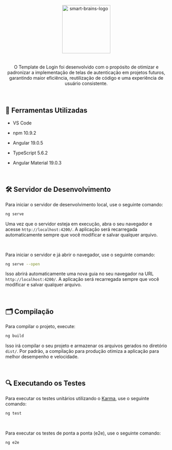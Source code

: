 <div align="center"> <br> 
  <img align="center" alt="smart-brains-logo" height="150" width="150" src="https://github.com/user-attachments/assets/a80a0c13-12d8-4255-ae61-768fa7d35b3e" />
</div> <br>  <br> 


<div align="center"> 
  O Template de Login foi desenvolvido com o propósito de otimizar e padronizar a implementação de telas de autenticação em projetos futuros, garantindo maior eficiência, reutilização de código e uma 
  experiência de usuário consistente.
</div> <br> 

 <br> 


 ## 🚀 Ferramentas Utilizadas

* VS Code

* npm 10.9.2

* Angular 19.0.5

* TypeScript 5.6.2

* Angular Material 19.0.3


  <br> 


## 🛠 Servidor de Desenvolvimento

Para iniciar o servidor de desenvolvimento local, use o seguinte comando:

```bash
ng serve 
```

Uma vez que o servidor esteja em execução, abra o seu navegador e acesse `http://localhost:4200/`. A aplicação será recarregada automaticamente sempre que você modificar e salvar qualquer arquivo.


<br> 


Para iniciar o servidor e já abrir o navegador, use o seguinte comando:

```bash
ng serve --open
```

Isso abrirá automaticamente uma nova guia no seu navegador na URL `http://localhost:4200/`. A aplicação será recarregada sempre que você modificar e salvar qualquer arquivo.


<br> 


## 🗂 Compilação

Para compilar o projeto, execute:

```bash
ng build
```

Isso irá compilar o seu projeto e armazenar os arquivos gerados no diretório `dist/`. Por padrão, a compilação para produção otimiza a aplicação para melhor desempenho e velocidade.

<br> 

## 🔍 Executando os Testes

Para executar os testes unitários utilizando o [Karma](https://karma-runner.github.io), use o seguinte comando:

```bash
ng test
```

<br> 


Para executar os testes de ponta a ponta (e2e), use o seguinte comando:

```bash
ng e2e
```
